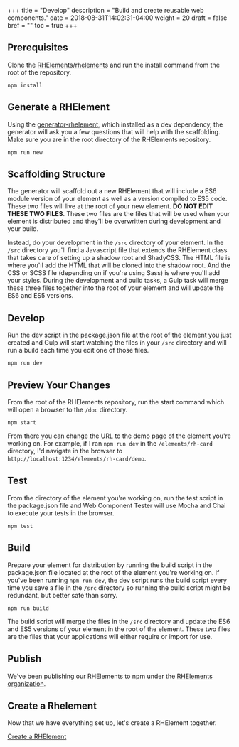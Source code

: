 +++
title = "Develop"
description = "Build and create reusable web components."
date = 2018-08-31T14:02:31-04:00
weight = 20
draft = false
bref = ""
toc = true
+++

## Prerequisites

Clone the [RHElements/rhelements](https://github.com/RHElements/rhelements) and run the install command from the root of the repository.

```
npm install
```

## Generate a RHElement

Using the [generator-rhelement](https://github.com/RHElements/generator-rhelement), which installed as a dev dependency, the generator will ask you a few questions that will help with the scaffolding. Make sure you are in the root directory of the RHElements repository.

```
npm run new
```

## Scaffolding Structure

The generator will scaffold out a new RHElement that will include a ES6 module version of your element as well as a version compiled to ES5 code. These two files will live at the root of your new element. **DO NOT EDIT THESE TWO FILES**. These two files are the files that will be used when your element is distributed and they'll be overwritten during development and your build.

Instead, do your development in the `/src` directory of your element. In the `/src` directory you'll find a Javascript file that extends the RHElement class that takes care of setting up a shadow root and ShadyCSS. The HTML file is where you'll add the HTML that will be cloned into the shadow root. And the CSS or SCSS file (depending on if you're using Sass) is where you'll add your styles. During the development and build tasks, a Gulp task will merge these three files together into the root of your element and will update the ES6 and ES5 versions.

## Develop

Run the dev script in the package.json file at the root of the element you just created and Gulp will start watching the files in your `/src` directory and will run a build each time you edit one of those files.

```
npm run dev
```

## Preview Your Changes

From the root of the RHElements repository, run the start command which will open a browser to the `/doc` directory.

```
npm start
```

From there you can change the URL to the demo page of the element you're working on. For example, if I ran `npm run dev` in the `/elements/rh-card` directory, I'd navigate in the browser to `http://localhost:1234/elements/rh-card/demo`.

## Test

From the directory of the element you're working on, run the test script in the package.json file and Web Component Tester will use Mocha and Chai to execute your tests in the browser.

```
npm test
```

## Build

Prepare your element for distribution by running the build script in the package.json file located at the root of the element you're working on. If you've been running `npm run dev`, the dev script runs the build script every time you save a file in the `/src` directory so running the build script might be redundant, but better safe than sorry.

```
npm run build
```

The build script will merge the files in the `/src` directory and update the ES6 and ES5 versions of your element in the root of the element. These two files are the files that your applications will either require or import for use.

## Publish

We've been publishing our RHElements to npm under the [RHElements organization](https://www.npmjs.com/org/rhelements).

## Create a Rhelement

Now that we have everything set up, let's create a RHElement together.

[Create a RHElement](/step-1.html)
